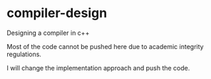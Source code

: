 # compiler-design
Designing a compiler in c++

Most of the code cannot be pushed here due to academic integrity regulations.

I will change the implementation approach and push the code.
